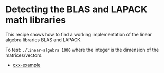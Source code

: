 # Detecting the BLAS and LAPACK math libraries

This recipe shows how to find a working implementation of the linear algebra
libraries BLAS and LAPACK.

To test:
`./linear-algebra 1000` where the integer is the dimension of the matrices/vectors.


- [cxx-example](cxx-example/)
